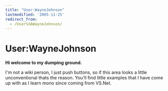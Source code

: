 ```yaml
---
title: "User:WayneJohnson"
lastmodified: '2005-11-25'
redirect_from:
  - /User%3AWayneJohnson/
---
```


User:WayneJohnson
=================

**Hi welcome to my dumping ground.**

I'm not a wiki person, I just push buttons, so if this area looks a little unconventional thats the reason. You'll find little examples that I have come up with as I learn mono since coming from VS.Net.
